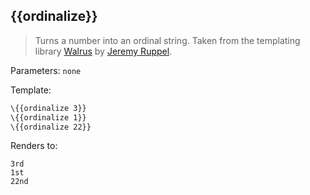 ## \{{ordinalize}}

> Turns a number into an ordinal string. Taken from the templating library [Walrus](https://github.com/jeremyruppel/walrus) by [Jeremy Ruppel](https://github.com/jeremyruppel).

Parameters: `none`

Template:

```handlebars
\{{ordinalize 3}}
\{{ordinalize 1}}
\{{ordinalize 22}}
```
Renders to:

```
3rd
1st
22nd
```
